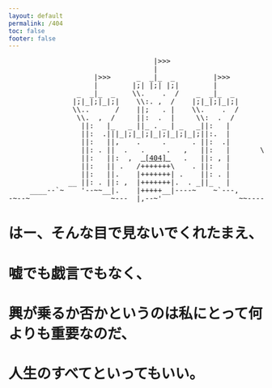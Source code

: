 ```yaml
---
layout: default
permalink: /404
toc: false
footer: false
---
```


<div class="ascii_art"><pre>
                                  |>>>                                
                                  |                                   
                    |>>>      _  _|_  _         |>>>                  
                    |        |;| |;| |;|        |                     
                _  _|_  _    \\.    .  /    _  _|_  _                 
               |;|_|;|_|;|    \\:. ,  /    |;|_|;|_|;|                
               \\..      /    ||;   . |    \\.    .  /                
                \\.  ,  /     ||:  .  |     \\:  .  /                 
                 ||:   |_   _ ||_ . _ | _   _||:   |                  
                 ||:  .|||_|;|_|;|_|;|_|;|_|;||:.  |                  
                 ||:   ||,    .     .      . ||:  .|                  
                 ||: . ||  .   .     .   ,   ||:   |       \,/        
                 ||:   ||:  ,  <u> [<a href="/">404</a>] </u>   .   ||: , |            /`\   
                 ||:   || .   /+++++++\    . ||:   |                  
                 ||:   ||.    |+++++++| .    ||: . |                  
              __ ||: . ||: ,  |+++++++|.  . _||_   |                  
     ____--`~    '--~~__|.    |+++++__|----~    ~`---,              __
-~--~                   ~---__|,--~'                  ~~----_____-~'  
</pre></div>

# はー、そんな目で見ないでくれたまえ、
# 嘘でも戯言でもなく、
# 興が乗るか否かというのは私にとって何よりも重要なのだ、
# 人生のすべてといってもいい。